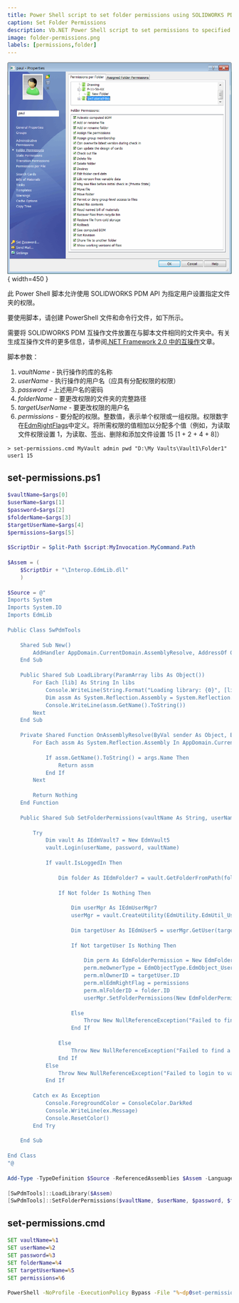 ```yaml
---
title: Power Shell script to set folder permissions using SOLIDWORKS PDM API
caption: Set Folder Permissions
description: Vb.NET Power Shell script to set permissions to specified folder for specified user using SOLIDWORKS PDM API
image: folder-permissions.png
labels: [permissions,folder]
---
```

![SOLIDWORKS PDM 管理面板中的文件夹权限](folder-permissions.png){ width=450 }

此 Power Shell 脚本允许使用 SOLIDWORKS PDM API 为指定用户设置指定文件夹的权限。

要使用脚本，请创建 PowerShell 文件和命令行文件，如下所示。

需要将 SOLIDWORKS PDM 互操作文件放置在与脚本文件相同的文件夹中。有关生成互操作文件的更多信息，请参阅[.NET Framework 2.0 中的互操作](/solidworks-pdm-api/getting-started#framework-20-or-older)文章。

脚本参数：

1. *vaultName* - 执行操作的库的名称
1. *userName* - 执行操作的用户名（应具有分配权限的权限）
1. *password* - 上述用户名的密码
1. *folderName* - 要更改权限的文件夹的完整路径
1. *targetUserName* - 要更改权限的用户名
1. *permissions* - 要分配的权限。整数值，表示单个权限或一组权限。权限数字在[EdmRightFlags](https://help.solidworks.com/2018/english/api/epdmapi/EPDM.Interop.epdm~EPDM.Interop.epdm.EdmRightFlags.html)中定义。将所需权限的值相加以分配多个值（例如，为读取文件权限设置 1，为读取、签出、删除和添加文件设置 15 [1 + 2 + 4 + 8]）

~~~
> set-permissions.cmd MyVault admin pwd "D:\My Vaults\Vault1\Folder1" user1 15
~~~

## set-permissions.ps1

~~~ ps1
$vaultName=$args[0]
$userName=$args[1]
$password=$args[2]
$folderName=$args[3]
$targetUserName=$args[4]
$permissions=$args[5]

$ScriptDir = Split-Path $script:MyInvocation.MyCommand.Path

$Assem = ( 
    $ScriptDir + "\Interop.EdmLib.dll"
    ) 
    
$Source = @"
Imports System
Imports System.IO
Imports EdmLib

Public Class SwPdmTools

    Shared Sub New()
        AddHandler AppDomain.CurrentDomain.AssemblyResolve, AddressOf OnAssemblyResolve
    End Sub

    Public Shared Sub LoadLibrary(ParamArray libs As Object())
        For Each [lib] As String In libs
            Console.WriteLine(String.Format("Loading library: {0}", [lib]))
            Dim assm As System.Reflection.Assembly = System.Reflection.Assembly.LoadFrom([lib])
            Console.WriteLine(assm.GetName().ToString())
        Next
    End Sub

    Private Shared Function OnAssemblyResolve(ByVal sender As Object, ByVal args As ResolveEventArgs) As System.Reflection.Assembly
        For Each assm As System.Reflection.Assembly In AppDomain.CurrentDomain.GetAssemblies()

            If assm.GetName().ToString() = args.Name Then
                Return assm
            End If
        Next

        Return Nothing
    End Function
    
    Public Shared Sub SetFolderPermissions(vaultName As String, userName As String, password As String, folderName As String, targetUserName As String, permissions As Integer)

        Try
            Dim vault As IEdmVault7 = New EdmVault5
            vault.Login(userName, password, vaultName)

            If vault.IsLoggedIn Then

                Dim folder As IEdmFolder7 = vault.GetFolderFromPath(folderName)

                If Not folder Is Nothing Then

                    Dim userMgr As IEdmUserMgr7
                    userMgr = vault.CreateUtility(EdmUtility.EdmUtil_UserMgr)

                    Dim targetUser As IEdmUser5 = userMgr.GetUser(targetUserName)

                    If Not targetUser Is Nothing Then

                        Dim perm As EdmFolderPermission = New EdmFolderPermission()
                        perm.meOwnerType = EdmObjectType.EdmObject_User
                        perm.mlOwnerID = targetUser.ID
                        perm.mlEdmRightFlag = permissions
                        perm.mlFolderID = folder.ID
                        userMgr.SetFolderPermissions(New EdmFolderPermission() {perm})

                    Else
                        Throw New NullReferenceException("Failed to find a user")
                    End If

                Else
                    Throw New NullReferenceException("Failed to find a folder")
                End If
            Else
                Throw New NullReferenceException("Failed to login to vault")
            End If

        Catch ex As Exception
            Console.ForegroundColor = ConsoleColor.DarkRed
            Console.WriteLine(ex.Message)
            Console.ResetColor()
        End Try

    End Sub

End Class
"@

Add-Type -TypeDefinition $Source -ReferencedAssemblies $Assem -Language VisualBasic

[SwPdmTools]::LoadLibrary($Assem)
[SwPdmTools]::SetFolderPermissions($vaultName, $userName, $password, $folderName, $targetUserName, $permissions)
~~~



## set-permissions.cmd

~~~ cmd
SET vaultName=%1
SET userName=%2
SET password=%3
SET folderName=%4
SET targetUserName=%5
SET permissions=%6

PowerShell -NoProfile -ExecutionPolicy Bypass -File "%~dp0set-permissions.ps1" %vaultName% %userName% %password% %folderName% %targetUserName% %permissions%
~~~

